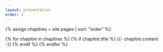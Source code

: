 ```yaml
---
layout: presentation
order: 1
---
```



{% assign chapitres = site.pages | sort: "order" %}

{% for chapitre in chapitres %}
  {% if chapitre.title %}
    {{- chapitre.content -}}
  {% endif %}
{% endfor %}
